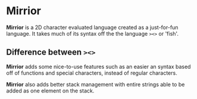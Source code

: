# Mirrior
**Mirrior** is a 2D character evaluated language created as a just-for-fun language. It takes much of its syntax off the the language `><>` or 'fish'. 

## Difference between `><>`

**Mirrior** adds some nice-to-use features such as an easier an syntax based off of functions and special characters, instead of regular characters.

**Mirrior** also adds better stack management with entire strings able to be added as one element on the stack.